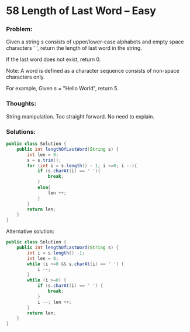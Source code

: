 # 58 Length of Last Word – Easy


### Problem:



Given a string s consists of upper/lower-case alphabets and empty space characters ' ', return the length of last word in the string.

If the last word does not exist, return 0.

Note: A word is defined as a character sequence consists of non-space characters only.

For example,
Given s = "Hello World",
return 5.


### Thoughts:



String manipulation. Too straight forward. No need to explain.


### Solutions:



```java
public class Solution {
    public int lengthOfLastWord(String s) {
        int len = 0;
        s = s.trim();
        for (int i = s.length() - 1; i >=0; i --){
            if (s.charAt(i) == ' '){
                break;
            }
            else{
                len ++;
            }
        }
        return len;
    }
}
```
Alternative solution:
```java
public class Solution {
    public int lengthOfLastWord(String s) {
        int i = s.length() -1;
        int len = 0;
        while (i >=0 && s.charAt(i) == ' ') {
            i --;
        }
        while (i >=0) {
            if (s.charAt(i) == ' ') {
                break;
            }
            i --; len ++;
        }
        return len;
    }
}
```